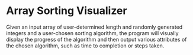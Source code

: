 # Array Sorting Visualizer
 Given an input array of user-determined length and randomly generated integers and a user-chosen sorting algorithm, the program will visually display the progress of the algorithm and then output various attributes of the chosen algorithm, such as time to completion or steps taken.
